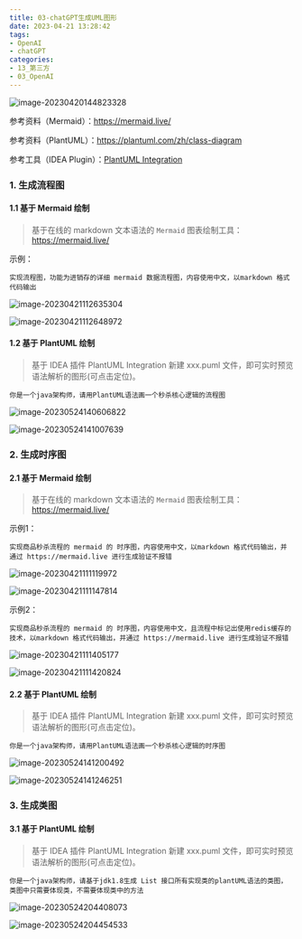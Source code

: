 ```yaml
---
title: 03-chatGPT生成UML图形
date: 2023-04-21 13:28:42
tags:
- OpenAI
- chatGPT
categories: 
- 13_第三方
- 03_OpenAI
---
```


![image-20230420144823328](https://jy-imgs.oss-cn-beijing.aliyuncs.com/img/20230420144824.png)

参考资料（Mermaid）：https://mermaid.live/

参考资料（PlantUML）：https://plantuml.com/zh/class-diagram

参考工具（IDEA Plugin）：[PlantUML Integration](https://plugins.jetbrains.com/plugin/7017-plantuml-integration)



### 1. 生成流程图

#### 1.1 基于 Mermaid 绘制

> 基于在线的 markdown 文本语法的 `Mermaid` 图表绘制工具：https://mermaid.live/

示例：

```
实现流程图，功能为进销存的详细 mermaid 数据流程图，内容使用中文，以markdown 格式代码输出
```

![image-20230421112635304](https://jy-imgs.oss-cn-beijing.aliyuncs.com/img/20230421112636.png)

![image-20230421112648972](https://jy-imgs.oss-cn-beijing.aliyuncs.com/img/20230421112649.png)



#### 1.2 基于 PlantUML 绘制

> 基于 IDEA 插件 PlantUML Integration 新建 xxx.puml 文件，即可实时预览语法解析的图形(可点击定位)。

```
你是一个java架构师，请用PlantUML语法画一个秒杀核心逻辑的流程图
```

![image-20230524140606822](https://jy-imgs.oss-cn-beijing.aliyuncs.com/img/20230524140608.png)

![image-20230524141007639](https://jy-imgs.oss-cn-beijing.aliyuncs.com/img/20230524141008.png)



### 2. 生成时序图

#### 2.1 基于 Mermaid 绘制

> 基于在线的 markdown 文本语法的 `Mermaid` 图表绘制工具：https://mermaid.live/

示例1：

```
实现商品秒杀流程的 mermaid 的 时序图，内容使用中文，以markdown 格式代码输出，并通过 https://mermaid.live 进行生成验证不报错
```

![image-20230421111119972](https://jy-imgs.oss-cn-beijing.aliyuncs.com/img/20230421111122.png)

![image-20230421111147814](https://jy-imgs.oss-cn-beijing.aliyuncs.com/img/20230421111148.png)

示例2：

```
实现商品秒杀流程的 mermaid 的 时序图，内容使用中文，且流程中标记出使用redis缓存的技术，以markdown 格式代码输出，并通过 https://mermaid.live 进行生成验证不报错
```

![image-20230421111405177](https://jy-imgs.oss-cn-beijing.aliyuncs.com/img/20230421111406.png)

![image-20230421111420824](https://jy-imgs.oss-cn-beijing.aliyuncs.com/img/20230421111422.png)

#### 2.2 基于 PlantUML 绘制

> 基于 IDEA 插件 PlantUML Integration 新建 xxx.puml 文件，即可实时预览语法解析的图形(可点击定位)。

```
你是一个java架构师，请用PlantUML语法画一个秒杀核心逻辑的时序图
```

![image-20230524141200492](https://jy-imgs.oss-cn-beijing.aliyuncs.com/img/20230524141201.png)

![image-20230524141246251](https://jy-imgs.oss-cn-beijing.aliyuncs.com/img/20230524141247.png)



### 3. 生成类图

#### 3.1 基于 PlantUML 绘制

> 基于 IDEA 插件 PlantUML Integration 新建 xxx.puml 文件，即可实时预览语法解析的图形(可点击定位)。

```
你是一个java架构师，请基于jdk1.8生成 List 接口所有实现类的plantUML语法的类图，类图中只需要体现类，不需要体现类中的方法
```

![image-20230524204408073](https://jy-imgs.oss-cn-beijing.aliyuncs.com/img/20230524204409.png)

![image-20230524204454533](https://jy-imgs.oss-cn-beijing.aliyuncs.com/img/20230524204455.png)